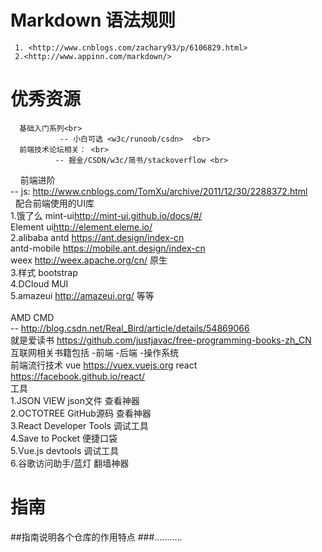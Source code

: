 # Markdown  语法规则
     1. <http://www.cnblogs.com/zachary93/p/6106829.html>
     2.<http://www.appinn.com/markdown/>
# 优秀资源
      基础入门系列<br>
               -- 小白可选 <w3c/runoob/csdn>  <br>
      前端技术论坛相关： <br>
              -- 掘金/CSDN/w3c/简书/stackoverflow <br>
      前端进阶  <br>
              -- js: <http://www.cnblogs.com/TomXu/archive/2011/12/30/2288372.html> <br>   
      配合前端使用的UI库 <br>
             1.饿了么 mint-ui<http://mint-ui.github.io/docs/#/> <br>
                  Element ui<http://element.eleme.io/><br>
             2.alibaba antd <https://ant.design/index-cn> <br>
                 antd-mobile <https://mobile.ant.design/index-cn><br>
                 weex  <http://weex.apache.org/cn/>  原生<br>
             3.样式 bootstrap  <br>
             4.DCloud  MUI  <br>
             5.amazeui <http://amazeui.org/>  等等   <br>    
       AMD CMD <br>
               -- <http://blog.csdn.net/Real_Bird/article/details/54869066><br>
                就是爱读书 <https://github.com/justjavac/free-programming-books-zh_CN> <br>
                互联网相关书籍包括 -前端 -后端 -操作系统<br>
       前端流行技术  vue <https://vuex.vuejs.org>  react <https://facebook.github.io/react/> <br>
        工具 <br>
              1.JSON VIEW                  json文件  查看神器 <br>
              2.OCTOTREE                   GitHub源码 查看神器 <br>
              3.React Developer Tools      调试工具 <br>
              4.Save to Pocket             便捷口袋 <br>
              5.Vue.js devtools            调试工具 <br>
              6.谷歌访问助手/蓝灯            翻墙神器     <br> 

      
# 指南
##指南说明各个仓库的作用特点
###...........
